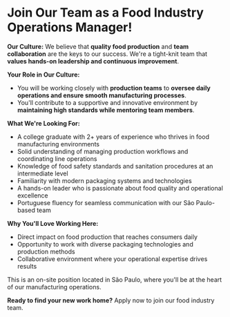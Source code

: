 # Join Our Team as a Food Industry Operations Manager!

**Our Culture:**
We believe that **quality food production** and **team collaboration** are the keys to our success. We're a tight-knit team that **values hands-on leadership and continuous improvement**.

**Your Role in Our Culture:**
- You will be working closely with **production teams** to **oversee daily operations and ensure smooth manufacturing processes**.
- You'll contribute to a supportive and innovative environment by **maintaining high standards while mentoring team members**.

**What We're Looking For:**
- A college graduate with 2+ years of experience who thrives in food manufacturing environments
- Solid understanding of managing production workflows and coordinating line operations
- Knowledge of food safety standards and sanitation procedures at an intermediate level
- Familiarity with modern packaging systems and technologies
- A hands-on leader who is passionate about food quality and operational excellence
- Portuguese fluency for seamless communication with our São Paulo-based team

**Why You'll Love Working Here:**
- Direct impact on food production that reaches consumers daily
- Opportunity to work with diverse packaging technologies and production methods
- Collaborative environment where your operational expertise drives results

This is an on-site position located in São Paulo, where you'll be at the heart of our manufacturing operations.

**Ready to find your new work home?** Apply now to join our food industry team.